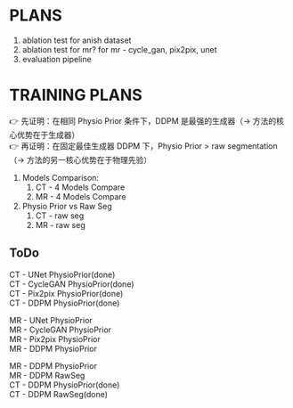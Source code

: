 # PLANS
1. ablation test for anish dataset
2. ablation test for mr? for mr - cycle_gan, pix2pix, unet
3. evaluation pipeline

# TRAINING PLANS
👉 先证明：在相同 Physio Prior 条件下，DDPM 是最强的生成器（→ 方法的核心优势在于生成器）  
👉 再证明：在固定最佳生成器 DDPM 下，Physio Prior > raw segmentation（→ 方法的另一核心优势在于物理先验）  
1. Models Comparison:
   1) CT - 4 Models Compare
   2) MR - 4 Models Compare
2. Physio Prior vs Raw Seg
   1) CT - raw seg
   2) MR - raw seg
## ToDo
CT - UNet PhysioPrior(done)  
CT - CycleGAN PhysioPrior(done)  
CT - Pix2pix PhysioPrior(done)  
CT - DDPM PhysioPrior(done)  

MR - UNet PhysioPrior  
MR - CycleGAN PhysioPrior  
MR - Pix2pix PhysioPrior  
MR - DDPM PhysioPrior  

MR - DDPM PhysioPrior  
MR - DDPM RawSeg  
CT - DDPM PhysioPrior(done)  
CT - DDPM RawSeg(done)  

